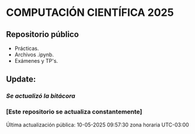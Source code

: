 # COMPUTACIÓN CIENTÍFICA 2025

## Repositorio público

- Prácticas.
- Archivos .ipynb.
- Exámenes y TP's.


## Update:
### *Se actualizó la bitácora*


### [Este repositorio se actualiza constantemente]

Última actualización pública: 10-05-2025 09:57:30 zona horaria UTC-03:00
